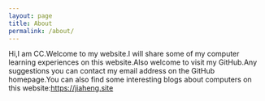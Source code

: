 ```yaml
---
layout: page
title: About
permalink: /about/
---
```


Hi,I am CC.Welcome to my website.I will share some of my computer learning experiences on this website.Also welcome to visit my GitHub.Any suggestions you can contact my email address on the GitHub homepage.You can also find some interesting blogs about computers on this website:https://jiaheng.site
